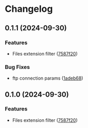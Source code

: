 # Changelog

## 0.1.1 (2024-09-30)


### Features

* Files extension filter ([7587f20](https://github.com/jujax/vespera-scraping/commit/7587f206753154f40cf382fdf2cd4e792e84aa1a))


### Bug Fixes

* ftp connection params ([1adeb68](https://github.com/jujax/vespera-scraping/commit/1adeb684326e57fadd139f65a9f0e4d576d12e2a))

## 0.1.0 (2024-09-30)

### Features

- Files extension filter ([7587f20](https://github.com/jujax/vespera-scraping/commit/7587f206753154f40cf382fdf2cd4e792e84aa1a))
